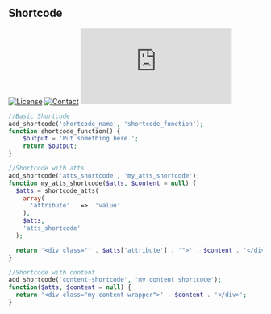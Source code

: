 ## Shortcode 
[![License](https://img.shields.io/github/license/dedewiweka/snippets?color=brightgreen)](https://github.com/dedewiweka/snippets/blob/main/LICENSE) [![Contact](https://img.shields.io/badge/contact-Dede%20Wiweka-orange)](https://dede.wiweka.com/development) ![File size](https://img.shields.io/github/size/dedewiweka/snippets/Setup/shortcode.md) 
```php
//Basic Shortcode
add_shortcode('shortcode_name', 'shortcode_function');
function shortcode_function() {
    $output = 'Put something here.';
    return $output;
}
```
```php
//Shortcode with atts
add_shortcode('atts_shortcode', 'my_atts_shortcode');
function my_atts_shortcode($atts, $content = null) {
  $atts = shortcode_atts(
    array(
      'attribute'	=>	'value'
    ),
    $atts,
    'atts_shortcode'
  );

  return '<div class="' . $atts['attribute'] . '">' . $content . '</div>';
}
```
```php
//Shortcode with content
add_shortcode('content-shortcode', 'my_content_shortcode');
function($atts, $content = null) {
  return '<div class="my-content-wrapper">' . $content . '</div>';
}
```